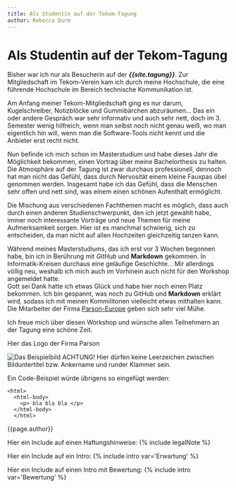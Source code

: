 ```yaml
---
title: Als Studentin auf der Tekom-Tagung
author: Rebecca Durm
---
```


# Als Studentin auf der Tekom-Tagung

Bisher war ich nur als Besucherin auf der ***{{site.tagung}}***. Zur Mitgliedschaft im Tekom-Verein kam ich durch meine Hochschule, die eine führende Hochschule im Bereich technische Kommunikation ist. 

Am Anfang meiner Tekom-Mitgliedschaft ging es nur darum, Kugelschreiber, Notizblöcke und Gummibärchen abzuräumen... Das ein oder andere Gespräch war sehr informativ und auch sehr nett, doch im 3. Semester wenig hilfreich, wenn man selbst noch nicht genau weiß, wo man eigentlich hin will, wenn man die Software-Tools nicht kennt und die Anbieter erst recht nicht. 

Nun befinde ich mich schon im Masterstudium und habe dieses Jahr die Möglichkeit bekommen, einen Vortrag über meine Bachelorthesis zu halten. Die Atmosphäre auf der Tagung ist zwar durchaus professionell, dennoch hat man nicht das Gefühl, dass durch Nervosität einem kleine Fauxpas übel genommen werden. Insgesamt habe ich das Gefühl, dass die Menschen sehr offen und nett sind, was einem einen schönen Aufenthalt ermöglicht. 

Die Mischung aus verschiedenen Fachthemen macht es möglich, dass auch durch einen anderen Studienschwerpunkt, den ich jetzt gewählt habe, immer noch interessante Vorträge und neue Themen für meine Aufmerksamkeit sorgen. 
Hier ist es manchmal schwierig, sich zu entscheiden, da man nicht auf allen Hochzeiten gleichzeitig tanzen kann. 

Während meines Masterstudiums, das ich erst vor 3 Wochen begonnen habe, bin ich in Berührung mit *GitHub* und **Markdown** gekommen. In Informatik-Kreisen durchaus eine geläufige Geschichte... Mir allerdings völlig neu, weshalb ich mich auch im Vorhinein auch nicht für den Workshop angemeldet hatte.  
Gott sei Dank hatte ich etwas Glück und habe hier noch einen Platz bekommen. 
Ich bin gespannt, was noch zu GitHub und **Markdown** erklärt wird, sodass ich mit meinen Kommilitonen vielleicht etwas mithalten kann. 
Die Mitarbeiter der Firma [Parson-Europe](https://www.parson-europe.com/de/) geben sich sehr viel Mühe. 


Ich freue mich über diesen Workshop und wünsche allen Teilnehmern an der Tagung eine schöne Zeit.

Hier das Logo der Firma Parson 

![Das Beispielbild](https://www.parson-europe.com/templates/default/site-elements/parson_logo_claim_rgb.svg)
ACHTUNG! Hier dürfen keine Leerzeichen zwischen Bilduntertitel bzw. Ankername und runder Klammer sein. 

Ein Code-Beispiel würde übrigens so eingefügt werden: 
```
<html>
  <html-body>
    <p> bla bla bla </p>
  </html-body>
  </html>
```

{{page.author}}

Hier ein Include auf einen Haftungshinweise: 
{% include legalNote %}

Hier ein Include auf ein Intro: 
{% include intro var='Erwartung' %}

Hier ein Include auf einen Intro mit Bewertung: 
{% include intro var='Bewertung' %}
